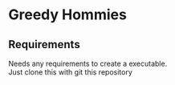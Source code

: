 # Greedy Hommies

## Requirements
Needs any requirements to create a executable.  
Just clone this with git this repository 
